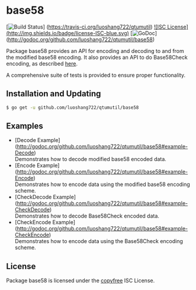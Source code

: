 base58
==========

[![Build Status](http://img.shields.io/travis/luoshang722/qtumutil.svg)]
(https://travis-ci.org/luoshang722/qtumutil) [![ISC License]
(http://img.shields.io/badge/license-ISC-blue.svg)](http://copyfree.org)
[![GoDoc](https://godoc.org/github.com/luoshang722/qtumutil/base58?status.png)]
(http://godoc.org/github.com/luoshang722/qtumutil/base58)

Package base58 provides an API for encoding and decoding to and from the
modified base58 encoding.  It also provides an API to do Base58Check encoding,
as described [here](https://en.litecoin.it/wiki/Base58Check_encoding).

A comprehensive suite of tests is provided to ensure proper functionality.

## Installation and Updating

```bash
$ go get -u github.com/luoshang722/qtumutil/base58
```

## Examples

* [Decode Example]
  (http://godoc.org/github.com/luoshang722/qtumutil/base58#example-Decode)  
  Demonstrates how to decode modified base58 encoded data.
* [Encode Example]
  (http://godoc.org/github.com/luoshang722/qtumutil/base58#example-Encode)  
  Demonstrates how to encode data using the modified base58 encoding scheme.
* [CheckDecode Example]
  (http://godoc.org/github.com/luoshang722/qtumutil/base58#example-CheckDecode)  
  Demonstrates how to decode Base58Check encoded data.
* [CheckEncode Example]
  (http://godoc.org/github.com/luoshang722/qtumutil/base58#example-CheckEncode)  
  Demonstrates how to encode data using the Base58Check encoding scheme.

## License

Package base58 is licensed under the [copyfree](http://copyfree.org) ISC
License.
